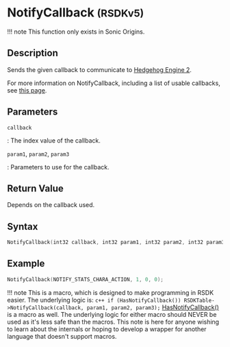 # NotifyCallback <small>(RSDKv5)</small>

!!! note
    This function only exists in Sonic Origins.

## Description
Sends the given callback to communicate to [Hedgehog Engine 2](/Games/SonicOrigins/HedgehogEngine2.md).

For more information on NotifyCallback, including a list of usable callbacks, see [this page](/Games/SonicOrigins/Documentation/NotifyCallback/README.md).

## Parameters
`callback`

:   The index value of the callback.

`param1`, `param2`, `param3`

:   Parameters to use for the callback.

## Return Value
Depends on the callback used.

## Syntax
``` c++
NotifyCallback(int32 callback, int32 param1, int32 param2, int32 param3);
```

## Example
``` c++
NotifyCallback(NOTIFY_STATS_CHARA_ACTION, 1, 0, 0);
```

!!! note
    This is a macro, which is designed to make programming in RSDK easier. The underlying logic is:
    ``` c++
	if (HasNotifyCallback())
        RSDKTable->NotifyCallback(callback, param1, param2, param3);
	```
	[HasNotifyCallback()](HasNotifyCallback.md) is a macro as well.
	The underlying logic for either macro should NEVER be used as it's less safe than the macros. This note is here for anyone wishing to learn about the internals or hoping to develop a wrapper for another language that doesn't support macros.